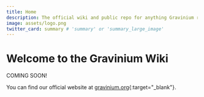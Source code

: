 ```yaml
---
title: Home
description: The official wiki and public repo for anything Gravinium related. Find images, transcriptions, lore, and other information here.
image: assets/logo.png
twitter_card: summary # 'summary' or 'summary_large_image'
---
```


# Welcome to the Gravinium Wiki

COMING SOON!

You can find our official website at [gravinium.org](https://gravinium.org){:target="_blank"}.
